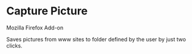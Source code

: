# Capture Picture

Mozilla Firefox Add-on

Saves pictures from www sites to folder defined by the user by just two clicks.